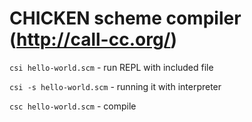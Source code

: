 # CHICKEN scheme compiler (http://call-cc.org/)

`csi hello-world.scm` - run REPL with included file

`csi -s hello-world.scm` - running it with interpreter

`csc hello-world.scm` - compile
